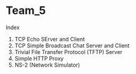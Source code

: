 # Team_5

Index
1. TCP Echo SErver and Client
2. TCP Simple Broadcast Chat Server and Client
3. Trivial File Transfer Protocol (TFTP) Server
4. Simple HTTP Proxy
5. NS-2 (Network Simulator)
